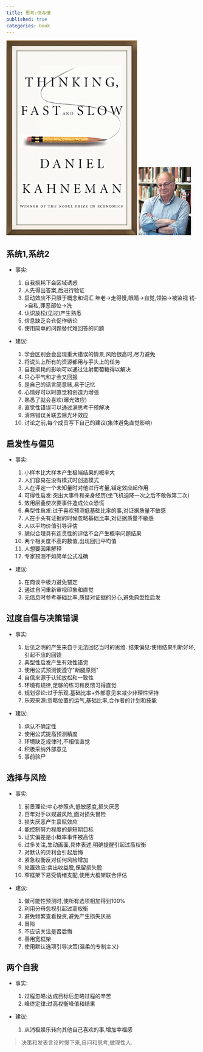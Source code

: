 ```yaml
---
title: 思考:快与慢
published: true
categories: book
---
```


![](/assets/posts/book-note/cover-thing-fast-slow.jpg)
![](/assets/posts/book-note/author-thing-fast-slow.jpg)

## 系统1,系统2

+ 事实:
    1. 自我损耗下会区域诱惑
    2. 人先得出答案,后进行验证
    3. 启动效应不只限于概念和词汇
        年老->走得慢,眼睛->自觉,领袖->被监视
        钱->自私,罪恶部位->洗
    4. 认识放松(见过)产生熟悉
    5. 信息缺乏会仓促作结论
    6. 使用简单的问题替代难回答的问题

+ 建议:
    1. 学会区别会会出现重大错误的情景,风险很高时,尽力避免
    2. 将说头上所有的资源都用与手头上的任务
    3. 自我损耗的影响可以通过注射葡萄糖得以解决
    4. 只心平气和才会又回报
    5. 是自己的话言简意赅,易于记忆
    6. 心情好可以时直觉和创造力增强
    7. 熟悉了就会喜欢(曝光效应)
    8. 直觉性错误可以通过满思考干预解决
    9. 消除错误关联去除光环效应
    10. 讨论之前,每个成员写下自己的建议(集体避免直觉影响)

## 启发性与偏见

+ 事实:
    1. 小样本比大样本产生极端结果的概率大
    2. 人们容易在没有模式时创造模式
    3. 人在评定一个未知量时对他进行考量,锚定效应起作用
    4. 可得性启发:突出大事件和亲身经历(坐飞机迫降一次之后不敢做第二次)
    5. 效用层叠使次要事件造成公众恐慌
    6. 典型性启发:过于喜欢预测低基础比率的事,对证据质量不敏感
    7. 人在手头有证据的时候忽略基础比率,对证据质量不敏感
    8. 人以平均价值引导评估
    9. 貌似合理具有连贯性的评估不会产生概率问题结果
    10. 两个相关度不高的数值,出现回归平均值
    11. 人想要因果解释
    12. 专家预测不如简单公式准确

+ 建议:
    1. 在商谈中极力避免锚定
    2. 通过自问重新审视印象和直觉
    3. 无信息时参考基础比率,质疑对证据的分心,避免典型性启发

## 过度自信与决策错误

+ 事实:
    1. 后见之明的产生来自于无法回忆当时的思维.
        结果偏见:使用结果判断好坏,引起不应的回馈
    2. 典型性启发产生有效性错觉
    3. 使用公式预测使遵守"断腿原则"
    4. 自信来源于认知放松和一致性
    5. 环境有规律,足够的练习和反馈习得直觉
    6. 规划谬论:过于乐观.基础比率+外部意见来减少非理性坚持
    7. 乐观来源:忽略位置的运气,基础比率,合作者的计划和技能

+ 建议:
    1. 承认不确定性
    2. 使用公式提高预测精度
    3. 环境缺乏规律时,不相信直觉
    4. 积极采纳外部意见
    5. 事前验尸

## 选择与风险

+ 事实:
    1. 前景理论:中心参照点,低敏感度,损失厌恶
    2. 百年对手以规避风险,面对损失冒险
    3. 损失厌恶产生禀赋效应
    4. 能控制努力程度的是短期目标
    5. 证实偏差是小概率事件被高估
    6. 过多关注,生动画面,具体表述,明确提醒引起过高权衡
    7. 对默认的贝利会引起后悔
    8. 紧急权衡反对任何风险增加
    9. 处置效应:卖出收益股,保留损失股
    10. 窄框架下易受情绪支配,使用大框架联合评估

+ 建议:
    1. 做可能性预测时,使所有选项相加得到100%
    2. 利用分母忽视引起过高权衡
    3. 避免频繁查看投资,避免产生损失厌恶
    4. 冒险
    5. 不应该关注是否后悔
    6. 善用宽框架
    7. 使用默认选项引导决策(温柔的专制主义)

## 两个自我

+ 事实:
    1. 过程忽略:达成目标后忽略过程的辛苦
    2. 峰终定律:过高权衡峰值和结果

+ 建议:
    1. 从消极娱乐转向其他自己喜欢的事,增加幸福感

>
>决策和发表言论时慢下来,自问和思考,做理性人.
>
